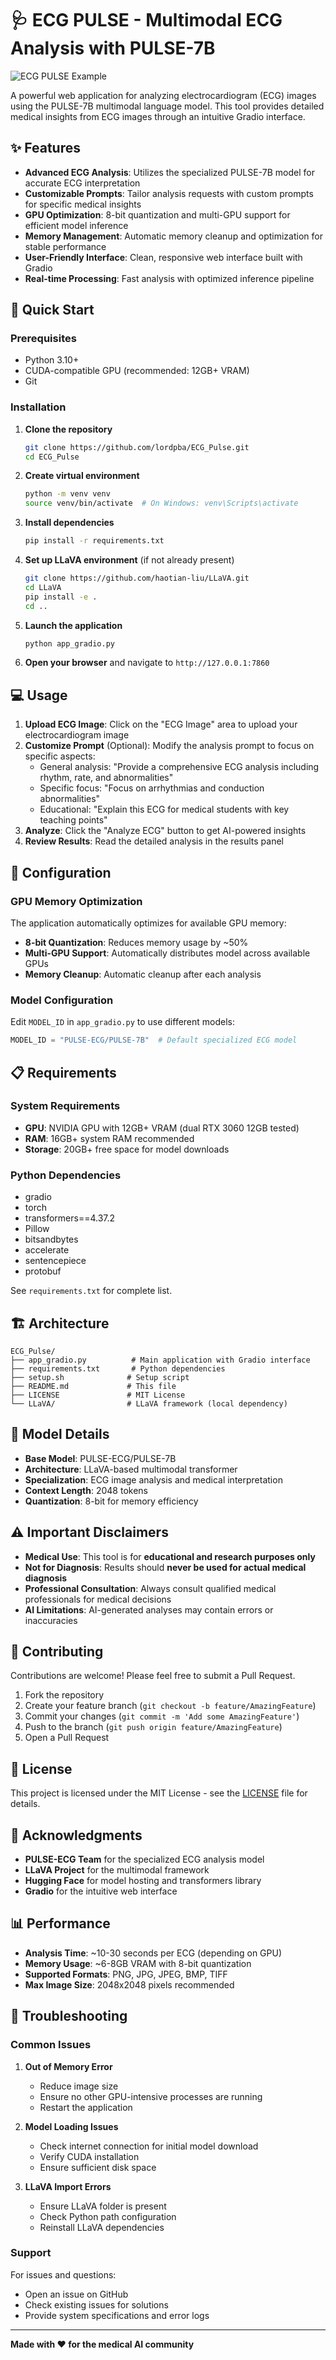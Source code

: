 # 🩺 ECG PULSE - Multimodal ECG Analysis with PULSE-7B

![ECG PULSE Example](ECG-PULSE.png)

A powerful web application for analyzing electrocardiogram (ECG) images using the PULSE-7B multimodal language model. This tool provides detailed medical insights from ECG images through an intuitive Gradio interface.

## ✨ Features

- **Advanced ECG Analysis**: Utilizes the specialized PULSE-7B model for accurate ECG interpretation
- **Customizable Prompts**: Tailor analysis requests with custom prompts for specific medical insights
- **GPU Optimization**: 8-bit quantization and multi-GPU support for efficient model inference
- **Memory Management**: Automatic memory cleanup and optimization for stable performance
- **User-Friendly Interface**: Clean, responsive web interface built with Gradio
- **Real-time Processing**: Fast analysis with optimized inference pipeline

## 🚀 Quick Start

### Prerequisites

- Python 3.10+
- CUDA-compatible GPU (recommended: 12GB+ VRAM)
- Git

### Installation

1. **Clone the repository**
   ```bash
   git clone https://github.com/lordpba/ECG_Pulse.git
   cd ECG_Pulse
   ```

2. **Create virtual environment**
   ```bash
   python -m venv venv
   source venv/bin/activate  # On Windows: venv\Scripts\activate
   ```

3. **Install dependencies**
   ```bash
   pip install -r requirements.txt
   ```

4. **Set up LLaVA environment** (if not already present)
   ```bash
   git clone https://github.com/haotian-liu/LLaVA.git
   cd LLaVA
   pip install -e .
   cd ..
   ```

5. **Launch the application**
   ```bash
   python app_gradio.py
   ```

6. **Open your browser** and navigate to `http://127.0.0.1:7860`

## 💻 Usage

1. **Upload ECG Image**: Click on the "ECG Image" area to upload your electrocardiogram image
2. **Customize Prompt** (Optional): Modify the analysis prompt to focus on specific aspects:
   - General analysis: "Provide a comprehensive ECG analysis including rhythm, rate, and abnormalities"
   - Specific focus: "Focus on arrhythmias and conduction abnormalities"
   - Educational: "Explain this ECG for medical students with key teaching points"
3. **Analyze**: Click the "Analyze ECG" button to get AI-powered insights
4. **Review Results**: Read the detailed analysis in the results panel

## 🔧 Configuration

### GPU Memory Optimization

The application automatically optimizes for available GPU memory:

- **8-bit Quantization**: Reduces memory usage by ~50%
- **Multi-GPU Support**: Automatically distributes model across available GPUs
- **Memory Cleanup**: Automatic cleanup after each analysis

### Model Configuration

Edit `MODEL_ID` in `app_gradio.py` to use different models:

```python
MODEL_ID = "PULSE-ECG/PULSE-7B"  # Default specialized ECG model
```

## 📋 Requirements

### System Requirements

- **GPU**: NVIDIA GPU with 12GB+ VRAM (dual RTX 3060 12GB tested)
- **RAM**: 16GB+ system RAM recommended
- **Storage**: 20GB+ free space for model downloads

### Python Dependencies

- gradio
- torch
- transformers==4.37.2
- Pillow
- bitsandbytes
- accelerate
- sentencepiece
- protobuf

See `requirements.txt` for complete list.

## 🏗️ Architecture

```
ECG_Pulse/
├── app_gradio.py          # Main application with Gradio interface
├── requirements.txt       # Python dependencies
├── setup.sh              # Setup script
├── README.md             # This file
├── LICENSE               # MIT License
└── LLaVA/                # LLaVA framework (local dependency)
```

## 🔬 Model Details

- **Base Model**: PULSE-ECG/PULSE-7B
- **Architecture**: LLaVA-based multimodal transformer
- **Specialization**: ECG image analysis and medical interpretation
- **Context Length**: 2048 tokens
- **Quantization**: 8-bit for memory efficiency

## ⚠️ Important Disclaimers

- **Medical Use**: This tool is for **educational and research purposes only**
- **Not for Diagnosis**: Results should **never be used for actual medical diagnosis**
- **Professional Consultation**: Always consult qualified medical professionals for medical decisions
- **AI Limitations**: AI-generated analyses may contain errors or inaccuracies

## 🤝 Contributing

Contributions are welcome! Please feel free to submit a Pull Request.

1. Fork the repository
2. Create your feature branch (`git checkout -b feature/AmazingFeature`)
3. Commit your changes (`git commit -m 'Add some AmazingFeature'`)
4. Push to the branch (`git push origin feature/AmazingFeature`)
5. Open a Pull Request

## 📄 License

This project is licensed under the MIT License - see the [LICENSE](LICENSE) file for details.

## 🙏 Acknowledgments

- **PULSE-ECG Team** for the specialized ECG analysis model
- **LLaVA Project** for the multimodal framework
- **Hugging Face** for model hosting and transformers library
- **Gradio** for the intuitive web interface

## 📊 Performance

- **Analysis Time**: ~10-30 seconds per ECG (depending on GPU)
- **Memory Usage**: ~6-8GB VRAM with 8-bit quantization
- **Supported Formats**: PNG, JPG, JPEG, BMP, TIFF
- **Max Image Size**: 2048x2048 pixels recommended

## 🔧 Troubleshooting

### Common Issues

1. **Out of Memory Error**
   - Reduce image size
   - Ensure no other GPU-intensive processes are running
   - Restart the application

2. **Model Loading Issues**
   - Check internet connection for initial model download
   - Verify CUDA installation
   - Ensure sufficient disk space

3. **LLaVA Import Errors**
   - Ensure LLaVA folder is present
   - Check Python path configuration
   - Reinstall LLaVA dependencies

### Support

For issues and questions:
- Open an issue on GitHub
- Check existing issues for solutions
- Provide system specifications and error logs

---

**Made with ❤️ for the medical AI community**
